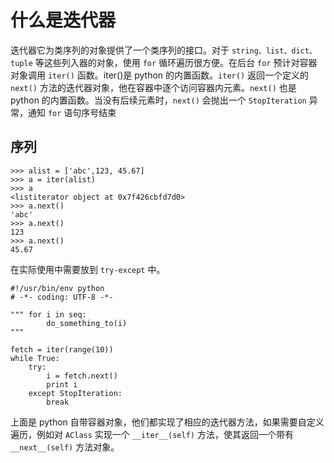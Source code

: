 # 什么是迭代器
迭代器它为类序列的对象提供了一个类序列的接口。对于 `string、list、dict、tuple` 等这些列入器的对象，使用 `for` 循环遍历很方便。在后台 `for` 预计对容器对象调用 `iter()` 函数。iter()是 python 的内置函数。`iter()` 返回一个定义的 `next()` 方法的迭代器对象，他在容器中逐个访问容器内元素。`next()` 也是 python 的内置函数。当没有后续元素时，`next()` 会抛出一个 `StopIteration` 异常，通知 `for` 语句序号结束


## 序列

```
>>> alist = ['abc',123, 45.67]
>>> a = iter(alist)
>>> a
<listiterator object at 0x7f426cbfd7d0>
>>> a.next()
'abc'
>>> a.next()
123
>>> a.next()
45.67
```

在实际使用中需要放到 `try-except` 中。
```
#!/usr/bin/env python
# -*- coding: UTF-8 -*-

""" for i in seq:
        do_something_to(i)
"""

fetch = iter(range(10))
while True:
    try:
        i = fetch.next()
        print i
    except StopIteration:
        break
```

上面是 python 自带容器对象，他们都实现了相应的迭代器方法，如果需要自定义遍历，例如对 `AClass` 实现一个 `__iter__(self)` 方法，使其返回一个带有 `__next__(self)` 方法对象。
